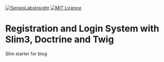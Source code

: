[![SensioLabsInsight](https://insight.sensiolabs.com/projects/35e543f0-e60a-4041-8756-cde769556e37/mini.png)](https://insight.sensiolabs.com/projects/35e543f0-e60a-4041-8756-cde769556e37)
[![MIT Licence](https://badges.frapsoft.com/os/mit/mit.svg?v=103)](https://opensource.org/licenses/mit-license.php)

# Registration and Login System with Slim3, Doctrine and Twig 
Slim starter for blog
